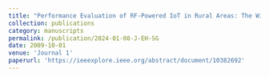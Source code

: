 ```yaml
---
title: "Performance Evaluation of RF-Powered IoT in Rural Areas: The Wireless Power Digital Divide"
collection: publications
category: manuscripts
permalink: /publication/2024-01-08-J-EH-SG
date: 2009-10-01
venue: 'Journal 1'
paperurl: 'https://ieeexplore.ieee.org/abstract/document/10382692'
---
```


